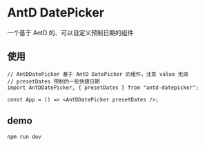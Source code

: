 # AntD DatePicker

一个基于 AntD 的、可以自定义预制日期的组件

## 使用

```tsx
// AntDDatePicker 基于 AntD DatePicker 的组件，注意 value 无效
// presetDates 预制的一些快捷日期
import AntDDatePicker, { presetDates } from "antd-datepicker";

const App = () => <AntDDatePicker presetDates />;
```

## demo

```bash
npm run dev
```
